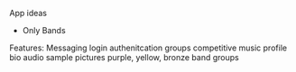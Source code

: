App ideas
- Only Bands


Features:
    Messaging
    login authenitcation
    groups
    competitive
    music
    profile
      bio
      audio sample
      pictures
    purple, yellow, bronze
    band groups

